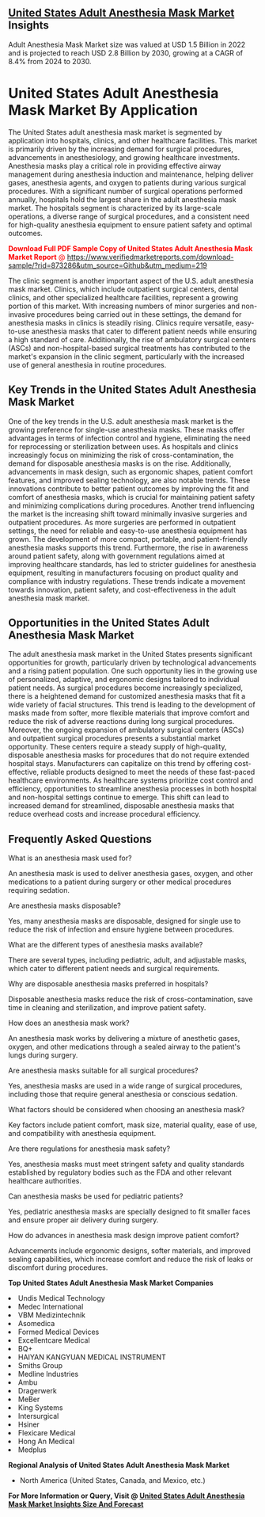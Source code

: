 <h2><a href="https://www.verifiedmarketreports.com/download-sample/?rid=873286&amp;utm_source=Github&amp;utm_medium=219" target="_blank">United States Adult Anesthesia Mask Market</a> Insights</h2><p>Adult Anesthesia Mask Market size was valued at USD 1.5 Billion in 2022 and is projected to reach USD 2.8 Billion by 2030, growing at a CAGR of 8.4% from 2024 to 2030.</p><p><h1>United States Adult Anesthesia Mask Market By Application</h1> <p>The United States adult anesthesia mask market is segmented by application into hospitals, clinics, and other healthcare facilities. This market is primarily driven by the increasing demand for surgical procedures, advancements in anesthesiology, and growing healthcare investments. Anesthesia masks play a critical role in providing effective airway management during anesthesia induction and maintenance, helping deliver gases, anesthesia agents, and oxygen to patients during various surgical procedures. With a significant number of surgical operations performed annually, hospitals hold the largest share in the adult anesthesia mask market. The hospitals segment is characterized by its large-scale operations, a diverse range of surgical procedures, and a consistent need for high-quality anesthesia equipment to ensure patient safety and optimal outcomes. <p><span class=""><span style="color: #ff0000;"><strong>Download Full PDF Sample Copy of United States Adult Anesthesia Mask Market Report</strong> @ </span><a href="https://www.verifiedmarketreports.com/download-sample/?rid=873286&amp;utm_source=Github&amp;utm_medium=219" target="_blank">https://www.verifiedmarketreports.com/download-sample/?rid=873286&amp;utm_source=Github&amp;utm_medium=219</a></span></p> The clinic segment is another important aspect of the U.S. adult anesthesia mask market. Clinics, which include outpatient surgical centers, dental clinics, and other specialized healthcare facilities, represent a growing portion of this market. With increasing numbers of minor surgeries and non-invasive procedures being carried out in these settings, the demand for anesthesia masks in clinics is steadily rising. Clinics require versatile, easy-to-use anesthesia masks that cater to different patient needs while ensuring a high standard of care. Additionally, the rise of ambulatory surgical centers (ASCs) and non-hospital-based surgical treatments has contributed to the market's expansion in the clinic segment, particularly with the increased use of general anesthesia in routine procedures. <h2>Key Trends in the United States Adult Anesthesia Mask Market</h2> <p>One of the key trends in the U.S. adult anesthesia mask market is the growing preference for single-use anesthesia masks. These masks offer advantages in terms of infection control and hygiene, eliminating the need for reprocessing or sterilization between uses. As hospitals and clinics increasingly focus on minimizing the risk of cross-contamination, the demand for disposable anesthesia masks is on the rise. Additionally, advancements in mask design, such as ergonomic shapes, patient comfort features, and improved sealing technology, are also notable trends. These innovations contribute to better patient outcomes by improving the fit and comfort of anesthesia masks, which is crucial for maintaining patient safety and minimizing complications during procedures. Another trend influencing the market is the increasing shift toward minimally invasive surgeries and outpatient procedures. As more surgeries are performed in outpatient settings, the need for reliable and easy-to-use anesthesia equipment has grown. The development of more compact, portable, and patient-friendly anesthesia masks supports this trend. Furthermore, the rise in awareness around patient safety, along with government regulations aimed at improving healthcare standards, has led to stricter guidelines for anesthesia equipment, resulting in manufacturers focusing on product quality and compliance with industry regulations. These trends indicate a movement towards innovation, patient safety, and cost-effectiveness in the adult anesthesia mask market. <h2>Opportunities in the United States Adult Anesthesia Mask Market</h2> <p>The adult anesthesia mask market in the United States presents significant opportunities for growth, particularly driven by technological advancements and a rising patient population. One such opportunity lies in the growing use of personalized, adaptive, and ergonomic designs tailored to individual patient needs. As surgical procedures become increasingly specialized, there is a heightened demand for customized anesthesia masks that fit a wide variety of facial structures. This trend is leading to the development of masks made from softer, more flexible materials that improve comfort and reduce the risk of adverse reactions during long surgical procedures. Moreover, the ongoing expansion of ambulatory surgical centers (ASCs) and outpatient surgical procedures presents a substantial market opportunity. These centers require a steady supply of high-quality, disposable anesthesia masks for procedures that do not require extended hospital stays. Manufacturers can capitalize on this trend by offering cost-effective, reliable products designed to meet the needs of these fast-paced healthcare environments. As healthcare systems prioritize cost control and efficiency, opportunities to streamline anesthesia processes in both hospital and non-hospital settings continue to emerge. This shift can lead to increased demand for streamlined, disposable anesthesia masks that reduce overhead costs and increase procedural efficiency. <h2>Frequently Asked Questions</h2> <p>What is an anesthesia mask used for?</p> <p>An anesthesia mask is used to deliver anesthesia gases, oxygen, and other medications to a patient during surgery or other medical procedures requiring sedation.</p> <p>Are anesthesia masks disposable?</p> <p>Yes, many anesthesia masks are disposable, designed for single use to reduce the risk of infection and ensure hygiene between procedures.</p> <p>What are the different types of anesthesia masks available?</p> <p>There are several types, including pediatric, adult, and adjustable masks, which cater to different patient needs and surgical requirements.</p> <p>Why are disposable anesthesia masks preferred in hospitals?</p> <p>Disposable anesthesia masks reduce the risk of cross-contamination, save time in cleaning and sterilization, and improve patient safety.</p> <p>How does an anesthesia mask work?</p> <p>An anesthesia mask works by delivering a mixture of anesthetic gases, oxygen, and other medications through a sealed airway to the patient's lungs during surgery.</p> <p>Are anesthesia masks suitable for all surgical procedures?</p> <p>Yes, anesthesia masks are used in a wide range of surgical procedures, including those that require general anesthesia or conscious sedation.</p> <p>What factors should be considered when choosing an anesthesia mask?</p> <p>Key factors include patient comfort, mask size, material quality, ease of use, and compatibility with anesthesia equipment.</p> <p>Are there regulations for anesthesia mask safety?</p> <p>Yes, anesthesia masks must meet stringent safety and quality standards established by regulatory bodies such as the FDA and other relevant healthcare authorities.</p> <p>Can anesthesia masks be used for pediatric patients?</p> <p>Yes, pediatric anesthesia masks are specially designed to fit smaller faces and ensure proper air delivery during surgery.</p> <p>How do advances in anesthesia mask design improve patient comfort?</p> <p>Advancements include ergonomic designs, softer materials, and improved sealing capabilities, which increase comfort and reduce the risk of leaks or discomfort during procedures.</p> </p><p><strong>Top United States Adult Anesthesia Mask Market Companies</strong></p><div data-test-id=""><p><li>Undis Medical Technology</li><li> Medec International</li><li> VBM Medizintechnik</li><li> Asomedica</li><li> Formed Medical Devices</li><li> Excellentcare Medical</li><li> BQ+</li><li> HAIYAN KANGYUAN MEDICAL INSTRUMENT</li><li> Smiths Group</li><li> Medline Industries</li><li> Ambu</li><li> Dragerwerk</li><li> MeBer</li><li> King Systems</li><li> Intersurgical</li><li> Hsiner</li><li> Flexicare Medical</li><li> Hong An Medical</li><li> Medplus</li></p><div><strong>Regional Analysis of&nbsp;United States Adult Anesthesia Mask Market</strong></div><ul><li dir="ltr"><p dir="ltr">North America&nbsp;(United States, Canada, and Mexico, etc.)</p></li></ul><p><strong>For More Information or Query, Visit @&nbsp;</strong><strong><a href="https://www.verifiedmarketreports.com/product/adult-anesthesia-mask-market/?utm_source=Github&amp;utm_medium=219" target="_blank">United States Adult Anesthesia Mask Market Insights Size And Forecast</a></strong></p></div>
